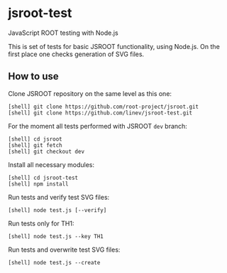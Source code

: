 # jsroot-test
JavaScript ROOT testing with Node.js

This is set of tests for basic JSROOT functionality, using Node.js.
On the first place one checks generation of SVG files.


## How to use

Clone JSROOT repository on the same level as this one:

    [shell] git clone https://github.com/root-project/jsroot.git
    [shell] git clone https://github.com/linev/jsroot-test.git

For the moment all tests performed with JSROOT `dev` branch:

    [shell] cd jsroot
    [shell] git fetch 
    [shell] git checkout dev 

Install all necessary modules:

    [shell] cd jsroot-test
    [shell] npm install

Run tests and verify test SVG files:

    [shell] node test.js [--verify]

Run tests only for TH1:

    [shell] node test.js --key TH1

Run tests and overwrite test SVG files:

    [shell] node test.js --create



